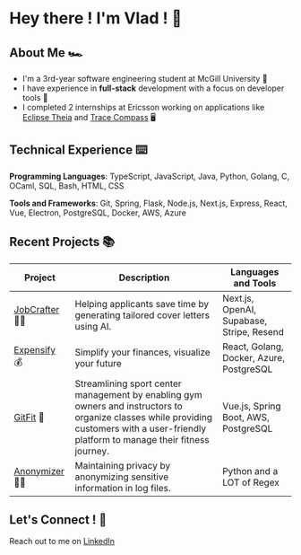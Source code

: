 # Hey there ! I'm Vlad ! 👋

## About Me 🏎️
- I'm a 3rd-year software engineering student at McGill University 🍁
- I have experience in **full-stack** development with a focus on developer tools 🔨
- I completed 2 internships at Ericsson working on applications like [Eclipse Theia] and [Trace Compass] 🖥️

[Eclipse Theia]: https://github.com/eclipse-theia/theia
[Trace Compass]: https://github.com/eclipse-tracecompass

## Technical Experience ⌨️
**Programming Languages**: TypeScript, JavaScript, Java, Python, Golang, C, OCaml, SQL, Bash, HTML, CSS

**Tools and Frameworks**: Git, Spring, Flask, Node.js, Next.js, Express, React, Vue, Electron, PostgreSQL, Docker, AWS, Azure

## Recent Projects 📚

| Project  | Description | Languages and Tools  |
| ------------- | ------------- |------------- |
| [JobCrafter](https://www.jobcrafter.co/) ✍🏻 | Helping applicants save time by generating tailored cover letters using AI.  | Next.js, OpenAI, Supabase, Stripe, Resend |
| [Expensify](https://expense-tracker-react-ggd9d8cteddacfa6.canadacentral-01.azurewebsites.net/categories) 💰 | Simplify your finances, visualize your future  | React, Golang, Docker, Azure, PostgreSQL|
| [GitFit](https://github.com/vladarama/gitfit) 💪 | Streamlining sport center management by enabling gym owners and instructors to organize classes while providing customers with a user-friendly platform to manage their fitness journey.  | Vue.js, Spring Boot, AWS, PostgreSQL |
| [Anonymizer](https://github.com/vladarama/log-anonymizer) 🕵️‍♂️ | Maintaining privacy by anonymizing sensitive information in log files. | Python and a LOT of Regex |


## Let's Connect ! 🤝
Reach out to me on [LinkedIn](https://www.linkedin.com/in/vladarama/)
<!--
**vladarama/vladarama** is a ✨ _special_ ✨ repository because its `README.md` (this file) appears on your GitHub profile.

Here are some ideas to get you started:

- 🔭 I’m currently working on ...
- 🌱 I’m currently learning ...
- 👯 I’m looking to collaborate on ...
- 🤔 I’m looking for help with ...
- 💬 Ask me about ...
- 📫 How to reach me: ...
- 😄 Pronouns: ...
- ⚡ Fun fact: ...
-->
